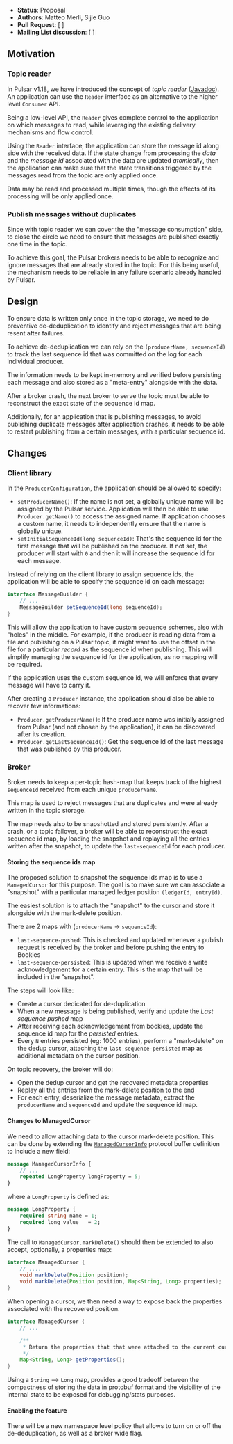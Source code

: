 * **Status**: Proposal
* **Authors**: Matteo Merli, Sijie Guo
* **Pull Request**: [ ]
* **Mailing List discussion**: [ ]


## Motivation

### Topic reader

In Pulsar v1.18, we have introduced the concept of *topic reader*
([Javadoc](https://pulsar.incubator.apache.org/api/client/org/apache/pulsar/client/api/Reader.html)).
An application can use the `Reader` interface as an alternative to the higher level `Consumer` API.

Being a low-level API, the `Reader` gives complete control to the application on which
messages to read, while leveraging the existing delivery mechanisms and flow control.

Using the `Reader` interface, the application can store the message id along side
with the received data. If the state change from processing the *data* and the
*message id* associated with the data are updated *atomically*, then the application
can make sure that the state transitions triggered by the messages read from the topic
are only applied once.

Data may be read and processed multiple times, though the effects of its processing
will be only applied once.

### Publish messages without duplicates

Since with topic reader we can cover the the "message consumption" side, to close the
circle we need to ensure that messages are published exactly one time in the topic.

To achieve this goal, the Pulsar brokers needs to be able to recognize and ignore
messages that are already stored in the topic. For this being useful, the mechanism needs to
be reliable in any failure scenario already handled by Pulsar.

## Design

To ensure data is written only once in the topic storage, we need to do preventive
de-deduplication to identify and reject messages that are being resent after failures.

To achieve de-deduplication we can rely on the `(producerName, sequenceId)` to
track the last sequence id that was committed on the log for each individual
producer.

The information needs to be kept in-memory and verified before persisting each
message and also stored as a "meta-entry" alongside with the data.

After a broker crash, the next broker to serve the topic must be able to reconstruct
the exact state of the sequence id map.

Additionally, for an application that is publishing messages, to avoid publishing duplicate
messages after application crashes, it needs to be able to restart publishing from a certain
messages, with a particular sequence id.

## Changes

### Client library

In the `ProducerConfiguration`, the application should be allowed to specify:
 * `setProducerName()`: If the name is not set, a globally unique name will be
    assigned by the Pulsar service. Application will then be able to use
    `Producer.getName()` to access the assigned name. If application chooses a
    custom name, it needs to independently ensure that the name is globally unique.
 * `setInitialSequenceId(long sequenceId)`: That's the sequence id for the first
    message that will be published on the producer.
    If not set, the producer will start with `0` and then it will increase the
    sequence id for each message.

Instead of relying on the client library to assign sequence ids, the application will be able to
specify the sequence id on each message:

```java
interface MessageBuilder {
    // ...
    MessageBuilder setSequenceId(long sequenceId);
}
```

This will allow the application to have custom sequence schemes, also with "holes" in the
middle. For example, if the producer is reading data from a file and publishing on a Pulsar
topic, it might want to use the offset in the file for a particular *record* as the sequence
id when publishing. This will simplify managing the sequence id for the application, as no
mapping will be required.

If the application uses the custom sequence id, we will enforce that every message will have
to carry it.

After creating a `Producer` instance, the application should also be able to recover few
informations:
 * `Producer.getProducerName()`: If the producer name was initially assigned from Pulsar (and not
     chosen by the application), it can be discovered after its creation.
 * `Producer.getLastSequenceId()`: Get the sequence id of the last message that was published by
    this producer.

### Broker

Broker needs to keep a per-topic hash-map that keeps track of the highest
`sequenceId` received from each unique `producerName`.

This map is used to reject messages that are duplicates and were already written
in the topic storage.

The map needs also to be snapshotted and stored persistently. After a crash, or a
topic failover, a broker will be able to reconstruct the exact sequence id map,
by loading the snapshot and replaying all the entries written after the snapshot,
to update the `last-sequenceId` for each producer.

#### Storing the sequence ids map

The proposed solution to snapshot the sequence ids map is to use a `ManagedCursor`
for this purpose. The goal is to make sure we can associate a "snapshot" with a
particular managed ledger position `(ledgerId, entryId)`.

The easiest solution is to attach the "snapshot" to the cursor and store it
alongside with the mark-delete position.

There are 2 maps with (`producerName` -> `sequenceId`):
 * `last-sequence-pushed`: This is checked and updated whenever a publish request is received by
   the broker and before pushing the entry to Bookies
 * `last-sequence-persisted`: This is updated when we receive a write acknowledgement for a certain
   entry. This is the map that will be included in the "snapshot".

The steps will look like:
 * Create a cursor dedicated for de-duplication
 * When a new message is being published, verify and update the *Last sequence pushed* map
 * After receiving each acknowledgement from bookies, update the sequence
   id map for the *persisted* entries.
 * Every `N` entries persisted (eg: 1000 entries), perform a "mark-delete" on the dedup cursor,
   attaching the `last-sequence-persisted` map as additional metadata on the cursor position.

On topic recovery, the broker will do:
 * Open the dedup cursor and get the recovered metadata properties
 * Replay all the entries from the mark-delete position to the end
 * For each entry, deserialize the message metadata, extract the `producerName` and `sequenceId`
   and update the sequence id map.

#### Changes to ManagedCursor

We need to allow attaching data to the cursor mark-delete position. This can
be done by extending the
 [`ManagedCursorInfo`](https://github.com/apache/incubator-pulsar/blob/59bb252f1cdc7e087ddae4d1a8451de9124290f2/managed-ledger/src/main/proto/MLDataFormats.proto#L57)
protocol buffer definition to include a new field:

```protobuf
message ManagedCursorInfo {
    // ...
    repeated LongProperty longProperty = 5;
}
```

where a `LongProperty` is defined as:

```protobuf
message LongProperty {
    required string name = 1;
    required long value   = 2;
}
```

The call to `ManagedCursor.markDelete()` should then be extended to also accept,
optionally, a properties map:

```java
interface ManagedCursor {
    // ....
    void markDelete(Position position);
    void markDelete(Position position, Map<String, Long> properties);
}
```

When opening a cursor, we then need a way to expose back the properties associated
with the recovered position.

```java
interface ManagedCursor {
    // ...

    /**
     * Return the properties that that were attached to the current cursor position
     */
    Map<String, Long> getProperties();
}
```

Using a `String` --> `Long` map, provides a good tradeoff between the compactness of storing the
data in protobuf format and the visibility of the internal state to be exposed for debugging/stats
purposes.

#### Enabling the feature

There will be a new namespace level policy that allows to turn on or off the de-deduplication, as
well as a broker wide flag.
